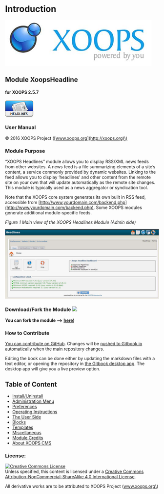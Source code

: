 # Introduction

![logoXoops.jpg](.gitbook/assets/logoxoops.jpg)

## Module XoopsHeadline

#### for XOOPS 2.5.7

![logoModule.png](.gitbook/assets/logomodule.png)

### User Manual

© 2016 XOOPS Project \([www.xoops.org](http://xoops.org)\)

### Module Purpose

“XOOPS Headlines” module allows you to display RSS/XML news feeds from other websites. A news feed is a file summarizing elements of a site’s content, a service commonly provided by dynamic websites. Linking to the feed allows you to display ‘headlines’ and other content from the remote site on your own that will update automatically as the remote site changes. This module is typically used as a news aggregator or syndication tool.

Note that the XOOPS core system generates its own built in RSS feed, accessible from [http://www.yourdomain.com/backend.php](http://www.yourdomain.com/backend.php). Some XOOPS modules generate additional module-specific feeds.

  
_Figure 1 Main view of the XOOPS Headlines Module \(Admin side\)_

![img\_2.jpg](.gitbook/assets/img_2.jpg)

### Download/Fork the Module ![](http://xoops.org/images/forkit.png)

**You can fork the module --&gt;** [**here**](https://github.com/XoopsModules25x/xoopsheadline)**\)**

### How to Contribute

[You can contribute on GitHub](https://github.com/XoopsDocs/headline-tutorial). Changes will be [pushed to Gitbook.io automatically](https://www.gitbook.com/book/xoops/headline-tutorial/activity) when the [main repository](https://github.com/XoopsDocs/headline-tutorial) changes.

Editing the book can be done either by updating the markdown files with a text editor, or opening the repository in [the Gitbook desktop app](https://github.com/GitbookIO/editor/blob/master/README.md). The desktop app will give you a live preview option.

## Table of Content

* [Install/Uninstall](install-uninstall.md)
* [Administration Menu](administration-menu.md)
* [Preferences](preferences.md)
* [Operating Instructions](operating-instructions.md)
* [The User Side](the-user-side.md)
* [Blocks](blocks.md)
* [Templates](templates.md)
* [Miscellaneous](https://github.com/xoops/xoopsheadline-tutorial/tree/358d5112f0997bbdf88a70c73cbd091d25ade2bd/en/book/8other.md) 
* [Module Credits](module-credits.md)
* [About XOOPS CMS](about-xoops-cms.md)

### License:

[![Creative Commons License](https://i.creativecommons.org/l/by-nc-sa/4.0/88x31.png)](http://creativecommons.org/licenses/by-nc-sa/4.0/)  
Unless specified, this content is licensed under a [Creative Commons Attribution-NonCommercial-ShareAlike 4.0 International License](http://creativecommons.org/licenses/by-nc-sa/4.0/).

All derivative works are to be attributed to XOOPS Project \(www.xoops.org\)

